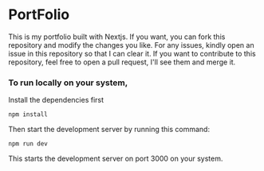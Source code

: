 # PortFolio

This is my portfolio built with Nextjs. If you want, you can fork this repository and modify the changes you like. For any issues, kindly open an issue in this repository so that I can clear it. If you want to contribute to this repository, feel free to open a pull request, I'll see them and merge it.

### To run locally on your system,

Install the dependencies first

```shell
npm install
```

Then start the development server by running this command:

```shell
npm run dev
```

This starts the development server on port 3000 on your system.
